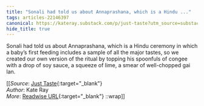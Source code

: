 ```yaml
---
title: "Sonali had told us about Annaprashana, which is a Hindu ..."
tags: articles-22146397
canonical: https://kateray.substack.com/p/just-taste?utm_source=substack&utm_medium=email
hide_title: true
---
```


Sonali had told us about Annaprashana, which is a Hindu ceremony in which a baby’s first feeding includes a sample of all the major tastes, so we created our own version of the ritual by topping his spoonfuls of congee with a drop of soy sauce, a squeeze of lime, a smear of well-chopped gai lan.


[[_Source_: [Just Taste](https://kateray.substack.com/p/just-taste?utm_source=substack&utm_medium=email){:target="_blank"}<br>
_Author_: Kate Ray<br>
_More_: [Readwise URL](https://readwise.io/open/436639300){:target="_blank"}
::wrap]]